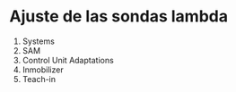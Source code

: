 # Ajuste de las sondas lambda

1. Systems
1. SAM
1. Control Unit Adaptations
1. Inmobilizer
1. Teach-in
